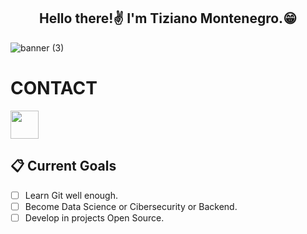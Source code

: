 <h2 align="center"> Hello there!✌ I'm Tiziano Montenegro.😁 </h2>

![banner (3)](https://github.com/TiziDevScripter/TiziDevScripter/assets/91438170/9289d541-ee93-4b69-8b72-81ac878e8cda)

# CONTACT
<a href="mailto:tizianomontenegro07@gmail.com?Subject=I%20want%20propose%20you%20something" target="_blank" rel="noreferrer"><img src="https://user-images.githubusercontent.com/48330849/172060688-5e1bf6ca-7bb9-43a2-b202-001170434946.png"  width="45"></a>


<!-- ## 💼 🛠 &nbsp;Languages and Tools : -->

<!-- <img src="" title="" alt="" width="40" height="40"/>&nbsp; -->

## 📋 Current Goals
- [ ] Learn Git well enough. 
- [ ] Become Data Science or Cibersecurity or Backend.
- [ ] Develop in projects Open Source. 
